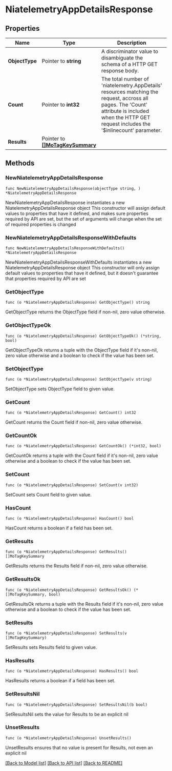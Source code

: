 # NiatelemetryAppDetailsResponse

## Properties

Name | Type | Description | Notes
------------ | ------------- | ------------- | -------------
**ObjectType** | Pointer to **string** | A discriminator value to disambiguate the schema of a HTTP GET response body. | 
**Count** | Pointer to **int32** | The total number of &#39;niatelemetry.AppDetails&#39; resources matching the request, accross all pages. The &#39;Count&#39; attribute is included when the HTTP GET request includes the &#39;$inlinecount&#39; parameter. | [optional] 
**Results** | Pointer to [**[]MoTagKeySummary**](mo.TagKeySummary.md) |  | [optional] 

## Methods

### NewNiatelemetryAppDetailsResponse

`func NewNiatelemetryAppDetailsResponse(objectType string, ) *NiatelemetryAppDetailsResponse`

NewNiatelemetryAppDetailsResponse instantiates a new NiatelemetryAppDetailsResponse object
This constructor will assign default values to properties that have it defined,
and makes sure properties required by API are set, but the set of arguments
will change when the set of required properties is changed

### NewNiatelemetryAppDetailsResponseWithDefaults

`func NewNiatelemetryAppDetailsResponseWithDefaults() *NiatelemetryAppDetailsResponse`

NewNiatelemetryAppDetailsResponseWithDefaults instantiates a new NiatelemetryAppDetailsResponse object
This constructor will only assign default values to properties that have it defined,
but it doesn't guarantee that properties required by API are set

### GetObjectType

`func (o *NiatelemetryAppDetailsResponse) GetObjectType() string`

GetObjectType returns the ObjectType field if non-nil, zero value otherwise.

### GetObjectTypeOk

`func (o *NiatelemetryAppDetailsResponse) GetObjectTypeOk() (*string, bool)`

GetObjectTypeOk returns a tuple with the ObjectType field if it's non-nil, zero value otherwise
and a boolean to check if the value has been set.

### SetObjectType

`func (o *NiatelemetryAppDetailsResponse) SetObjectType(v string)`

SetObjectType sets ObjectType field to given value.


### GetCount

`func (o *NiatelemetryAppDetailsResponse) GetCount() int32`

GetCount returns the Count field if non-nil, zero value otherwise.

### GetCountOk

`func (o *NiatelemetryAppDetailsResponse) GetCountOk() (*int32, bool)`

GetCountOk returns a tuple with the Count field if it's non-nil, zero value otherwise
and a boolean to check if the value has been set.

### SetCount

`func (o *NiatelemetryAppDetailsResponse) SetCount(v int32)`

SetCount sets Count field to given value.

### HasCount

`func (o *NiatelemetryAppDetailsResponse) HasCount() bool`

HasCount returns a boolean if a field has been set.

### GetResults

`func (o *NiatelemetryAppDetailsResponse) GetResults() []MoTagKeySummary`

GetResults returns the Results field if non-nil, zero value otherwise.

### GetResultsOk

`func (o *NiatelemetryAppDetailsResponse) GetResultsOk() (*[]MoTagKeySummary, bool)`

GetResultsOk returns a tuple with the Results field if it's non-nil, zero value otherwise
and a boolean to check if the value has been set.

### SetResults

`func (o *NiatelemetryAppDetailsResponse) SetResults(v []MoTagKeySummary)`

SetResults sets Results field to given value.

### HasResults

`func (o *NiatelemetryAppDetailsResponse) HasResults() bool`

HasResults returns a boolean if a field has been set.

### SetResultsNil

`func (o *NiatelemetryAppDetailsResponse) SetResultsNil(b bool)`

 SetResultsNil sets the value for Results to be an explicit nil

### UnsetResults
`func (o *NiatelemetryAppDetailsResponse) UnsetResults()`

UnsetResults ensures that no value is present for Results, not even an explicit nil

[[Back to Model list]](../README.md#documentation-for-models) [[Back to API list]](../README.md#documentation-for-api-endpoints) [[Back to README]](../README.md)


